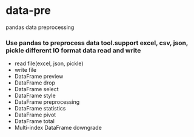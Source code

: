 # data-pre
pandas data preprocessing

### Use pandas to preprocess data tool.support excel, csv, json, pickle different IO format data read and write

* read file(excel, json, pickle)
* write file
* DataFrame preview
* DataFrame drop
* DataFrame select
* DataFrame style
* DataFrame preprocessing
* DataFrame statistics
* DataFrame pivot
* DataFrame total
* Multi-index DataFrame downgrade
